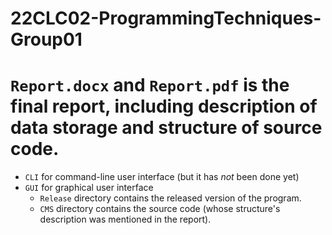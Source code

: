 # 22CLC02-ProgrammingTechniques-Group01
# `Report.docx` and `Report.pdf` is the final report, including description of data storage and structure of source code.
* `CLI` for command-line user interface (but it has *not* been done yet)
* `GUI` for graphical user interface
  * `Release` directory contains the released version of the program.
  * `CMS` directory contains the source code (whose structure's description was mentioned in the report).
